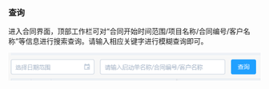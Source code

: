 ### 查询

进入合同界面，顶部工作栏可对“合同开始时间范围/项目名称/合同编号/客户名称”等信息进行搜索查询。请输入相应关键字进行模糊查询即可。

![](/assets/TIM截图20171215103923.png)

